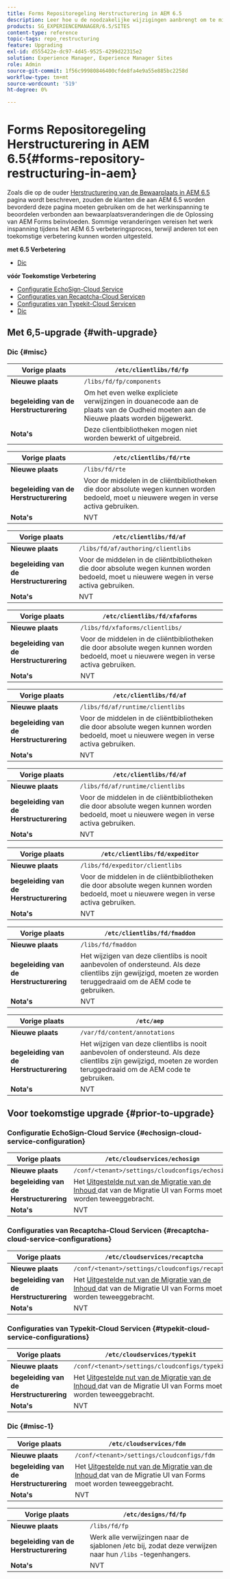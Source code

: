 ```yaml
---
title: Forms Repositoregeling Herstructurering in AEM 6.5
description: Leer hoe u de noodzakelijke wijzigingen aanbrengt om te migreren naar de nieuwe repository structuur in AEM 6.5 voor Forms.
products: SG_EXPERIENCEMANAGER/6.5/SITES
content-type: reference
topic-tags: repo_restructuring
feature: Upgrading
exl-id: d555422e-dc97-4d45-9525-4299d22315e2
solution: Experience Manager, Experience Manager Sites
role: Admin
source-git-commit: 1f56c99980846400cfde8fa4e9a55e885bc2258d
workflow-type: tm+mt
source-wordcount: '519'
ht-degree: 0%

---
```


# Forms Repositoregeling Herstructurering in AEM 6.5{#forms-repository-restructuring-in-aem}

Zoals die op de ouder [ Herstructurering van de Bewaarplaats in AEM 6.5 ](/help/sites-deploying/repository-restructuring.md) pagina wordt beschreven, zouden de klanten die aan AEM 6.5 worden bevorderd deze pagina moeten gebruiken om de het werkinspanning te beoordelen verbonden aan bewaarplaatsveranderingen die de Oplossing van AEM Forms beïnvloeden. Sommige veranderingen vereisen het werk inspanning tijdens het AEM 6.5 verbeteringsproces, terwijl anderen tot een toekomstige verbetering kunnen worden uitgesteld.

**met 6.5 Verbetering**

* [Dic](/help/sites-deploying/forms-repository-restructuring-in-aem-6-5.md#misc)

**vóór Toekomstige Verbetering**

* [Configuratie EchoSign-Cloud Service](/help/sites-deploying/forms-repository-restructuring-in-aem-6-5.md#echosign-cloud-service-configuration)
* [Configuraties van Recaptcha-Cloud Servicen](/help/sites-deploying/forms-repository-restructuring-in-aem-6-5.md#recaptcha-cloud-service-configurations)
* [Configuraties van Typekit-Cloud Servicen](/help/sites-deploying/forms-repository-restructuring-in-aem-6-5.md#typekit-cloud-service-configurations)
* [Dic](/help/sites-deploying/forms-repository-restructuring-in-aem-6-5.md#misc)

## Met 6,5-upgrade {#with-upgrade}

### Dic {#misc}

| **Vorige plaats** | `/etc/clientlibs/fd/fp` |
|---|---|
| **Nieuwe plaats** | `/libs/fd/fp/components` |
| **begeleiding van de Herstructurering** | Om het even welke expliciete verwijzingen in douanecode aan de plaats van de Oudheid moeten aan de Nieuwe plaats worden bijgewerkt. |
| **Nota&#39;s** | Deze clientbibliotheken mogen niet worden bewerkt of uitgebreid. |

| **Vorige plaats** | `/etc/clientlibs/fd/rte` |
|---|---|
| **Nieuwe plaats** | `/libs/fd/rte` |
| **begeleiding van de Herstructurering** | Voor de middelen in de cliëntbibliotheken die door absolute wegen kunnen worden bedoeld, moet u nieuwere wegen in verse activa gebruiken. |
| **Nota&#39;s** | NVT |

| **Vorige plaats** | `/etc/clientlibs/fd/af` |
|---|---|
| **Nieuwe plaats** | `/libs/fd/af/authoring/clientlibs` |
| **begeleiding van de Herstructurering** | Voor de middelen in de cliëntbibliotheken die door absolute wegen kunnen worden bedoeld, moet u nieuwere wegen in verse activa gebruiken. |
| **Nota&#39;s** | NVT |

| **Vorige plaats** | `/etc/clientlibs/fd/xfaforms` |
|---|---|
| **Nieuwe plaats** | `/libs/fd/xfaforms/clientlibs/` |
| **begeleiding van de Herstructurering** | Voor de middelen in de cliëntbibliotheken die door absolute wegen kunnen worden bedoeld, moet u nieuwere wegen in verse activa gebruiken. |
| **Nota&#39;s** | NVT |

| **Vorige plaats** | `/etc/clientlibs/fd/af` |
|---|---|
| **Nieuwe plaats** | `/libs/fd/af/runtime/clientlibs` |
| **begeleiding van de Herstructurering** | Voor de middelen in de cliëntbibliotheken die door absolute wegen kunnen worden bedoeld, moet u nieuwere wegen in verse activa gebruiken. |
| **Nota&#39;s** | NVT |

| **Vorige plaats** | `/etc/clientlibs/fd/af` |
|---|---|
| **Nieuwe plaats** | `/libs/fd/af/runtime/clientlibs` |
| **begeleiding van de Herstructurering** | Voor de middelen in de cliëntbibliotheken die door absolute wegen kunnen worden bedoeld, moet u nieuwere wegen in verse activa gebruiken. |
| **Nota&#39;s** | NVT |

| **Vorige plaats** | `/etc/clientlibs/fd/expeditor` |
|---|---|
| **Nieuwe plaats** | `/libs/fd/expeditor/clientlibs` |
| **begeleiding van de Herstructurering** | Voor de middelen in de cliëntbibliotheken die door absolute wegen kunnen worden bedoeld, moet u nieuwere wegen in verse activa gebruiken. |
| **Nota&#39;s** | NVT |

| **Vorige plaats** | `/etc/clientlibs/fd/fmaddon` |
|---|---|
| **Nieuwe plaats** | `/libs/fd/fmaddon` |
| **begeleiding van de Herstructurering** | Het wijzigen van deze clientlibs is nooit aanbevolen of ondersteund. Als deze clientlibs zijn gewijzigd, moeten ze worden teruggedraaid om de AEM code te gebruiken. |
| **Nota&#39;s** | NVT |

| **Vorige plaats** | `/etc/aep` |
|---|---|
| **Nieuwe plaats** | `/var/fd/content/annotations` |
| **begeleiding van de Herstructurering** | Het wijzigen van deze clientlibs is nooit aanbevolen of ondersteund. Als deze clientlibs zijn gewijzigd, moeten ze worden teruggedraaid om de AEM code te gebruiken. |
| **Nota&#39;s** | NVT |

## Voor toekomstige upgrade {#prior-to-upgrade}

### Configuratie EchoSign-Cloud Service {#echosign-cloud-service-configuration}

| **Vorige plaats** | `/etc/cloudservices/echosign` |
|---|---|
| **Nieuwe plaats** | `/conf/<tenant>/settings/cloudconfigs/echosign` |
| **begeleiding van de Herstructurering** | Het [ Uitgestelde nut van de Migratie van de Inhoud ](/help/sites-deploying/lazy-content-migration.md) dat van de Migratie UI van Forms moet worden teweeggebracht. |
| **Nota&#39;s** | NVT |

### Configuraties van Recaptcha-Cloud Servicen {#recaptcha-cloud-service-configurations}

| **Vorige plaats** | `/etc/cloudservices/recaptcha` |
|---|---|
| **Nieuwe plaats** | `/conf/<tenant>/settings/cloudconfigs/recaptcha` |
| **begeleiding van de Herstructurering** | Het [ Uitgestelde nut van de Migratie van de Inhoud ](/help/sites-deploying/lazy-content-migration.md) dat van de Migratie UI van Forms moet worden teweeggebracht. |
| **Nota&#39;s** | NVT |

### Configuraties van Typekit-Cloud Servicen {#typekit-cloud-service-configurations}

| **Vorige plaats** | `/etc/cloudservices/typekit` |
|---|---|
| **Nieuwe plaats** | `/conf/<tenant>/settings/cloudconfigs/typekit` |
| **begeleiding van de Herstructurering** | Het [ Uitgestelde nut van de Migratie van de Inhoud ](/help/sites-deploying/lazy-content-migration.md) dat van de Migratie UI van Forms moet worden teweeggebracht. |
| **Nota&#39;s** | NVT |

### Dic {#misc-1}

| **Vorige plaats** | `/etc/cloudservices/fdm` |
|---|---|
| **Nieuwe plaats** | `/conf/<tenant>/settings/cloudconfigs/fdm` |
| **begeleiding van de Herstructurering** | Het [ Uitgestelde nut van de Migratie van de Inhoud ](/help/sites-deploying/lazy-content-migration.md) dat van de Migratie UI van Forms moet worden teweeggebracht. |
| **Nota&#39;s** | NVT |

| **Vorige plaats** | `/etc/designs/fd/fp` |
|---|---|
| **Nieuwe plaats** | `/libs/fd/fp` |
| **begeleiding van de Herstructurering** | Werk alle verwijzingen naar de sjablonen /etc bij, zodat deze verwijzen naar hun `/libs` -tegenhangers. |
| **Nota&#39;s** | NVT |
